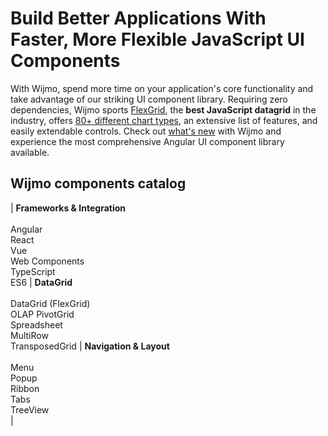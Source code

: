 # Build Better Applications With Faster, More Flexible JavaScript UI Components
With Wijmo, spend more time on your application's core functionality and take advantage of our striking UI component library. Requiring zero dependencies, Wijmo sports [FlexGrid](https://www.grapecity.com/wijmo/flexgrid-javascript-data-grid), the **best JavaScript datagrid** in the industry, offers [80+ different chart types](https://www.grapecity.com/wijmo/flexchart-javascript-chart-component), an extensive list of features, and easily extendable controls. Check out [what's new](https://www.grapecity.com/blogs/wijmo-2022-v1-has-landed) with Wijmo and experience the most comprehensive Angular UI component library available.

## Wijmo components catalog
| **Frameworks & Integration**<br><br>Angular<br>React<br>Vue<br>Web Components<br>TypeScript<br>ES6 | **DataGrid**<br><br>DataGrid (FlexGrid)<br>OLAP PivotGrid<br>Spreadsheet<br>MultiRow<br>TransposedGrid | **Navigation & Layout**<br><br>Menu<br>Popup<br>Ribbon<br>Tabs<br>TreeView<br> |
